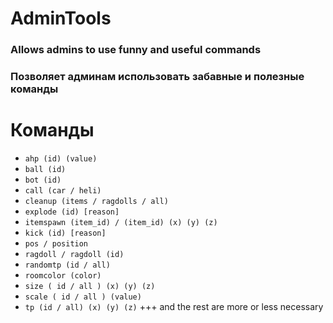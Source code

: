 # AdminTools
### Allows admins to use funny and useful commands
### Позволяет админам использовать забавные и полезные команды
# Команды
+ ``ahp (id) (value)``
+ ``ball (id)``
+ ``bot (id)``
+ ``call (car / heli)``
+ ``cleanup (items / ragdolls / all)``
+ ``explode (id) [reason]``
+ ``itemspawn (item_id) / (item_id) (x) (y) (z)``
+ ``kick (id) [reason]``
+ ``pos / position``
+ ``ragdoll / ragdoll (id)``
+ ``randomtp (id / all)``
+ ``roomcolor (color)``
+ ``size ( id / all ) (x) (y) (z)``
+ ``scale ( id / all ) (value)``
+ ``tp (id / all) (x) (y) (z)``
+++ and the rest are more or less necessary
